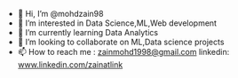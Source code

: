 - 👋 Hi, I’m @mohdzain98
- 👀 I’m interested in Data Science,ML,Web development
- 🌱 I’m currently learning Data Analytics
- 💞️ I’m looking to collaborate on ML,Data science projects
- 📫 How to reach me : zainmohd1998@gmail.com linkedin: www.linkedin.com/zainatlink

<!---
mohdzain98/mohdzain98 is a ✨ special ✨ repository because its `README.md` (this file) appears on your GitHub profile.
You can click the Preview link to take a look at your changes.
--->

